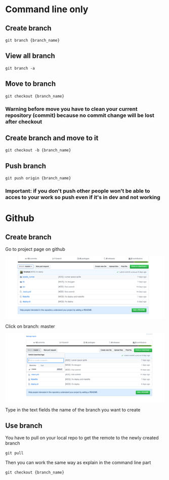# Command line only

## Create branch

    git branch {branch_name}

## View all branch

    git branch -a

## Move to branch

    git checkout {branch_name}

### Warning before move you have to clean your current repository (commit) because no commit change will be lost after checkout

## Create branch and move to it

    git checkout -b {branch_name}

## Push branch

    git push origin {branch_name}

### Important: if you don't push other people won't be able to acces to your work so push even if it's in dev and not working

# Github

## Create branch

Go to project page on github

![github screen shot](/img/1.png)

Click on branch: master

![github screen shot](/img/2.png)

Type in the text fields the name of the branch you want to create

## Use branch

You have to pull on your local repo to get the remote to the newly created branch

    git pull

Then you can work the same way as explain in the command line part

    git checkout {branch_name}
